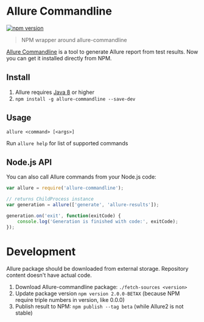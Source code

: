 # Allure Commandline

[![npm version](https://img.shields.io/npm/v/allure-commandline.svg?style=flat-square)](https://www.npmjs.com/package/allure-commandline)

> NPM wrapper around allure-commandline

[Allure Commandline](http://wiki.qatools.ru/display/AL/Allure+Commandline) is a tool to generate Allure report from test results. Now you can get it installed directly from NPM.

## Install

1. Allure requires [Java 8](http://www.oracle.com/technetwork/java/javase/downloads/jre8-downloads-2133155.html) or higher
2. `npm install -g allure-commandline --save-dev`

## Usage

```
allure <command> [<args>]
```
Run `allure help` for list of supported commands

## Node.js API

You can also call Allure commands from your Node.js code:

```js
var allure = require('allure-commandline');

// returns ChildProcess instance
var generation = allure(['generate', 'allure-results']);

generation.on('exit', function(exitCode) {
    console.log('Generation is finished with code:', exitCode);
});
```

# Development

Allure package should be downloaded from external storage. Repository content doesn't have actual code.

1. Download Allure-commandline package: `./fetch-sources <version>`
2. Update package version `npm version 2.0.0-BETAX` (because NPM require triple numbers in version, like 0.0.0)
3. Publish result to NPM: `npm publish --tag beta` (while Allure2 is not stable)

